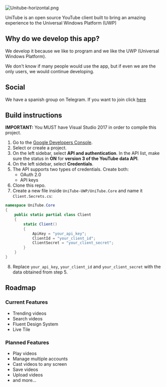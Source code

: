 ![Unitube-horizontal.png](https://cdn.steemitimages.com/DQmSdg3f7tR9r8mnGM4Fgw9Pn8z4fCM7WX1hKT9P8q3K2G2/Unitube-horizontal.png)

UniTube is an open source YouTube client built to bring an amazing experience to the Universal Windows Platform (UWP)

## Why do we develop this app?
We develop it because we like to program and we like the UWP (Universal Windows Platform).

We don't know if many people would use the app, but if even we are the only users, we would continue developing.

## Social
We have a spanish group on Telegram. If you want to join click [here](https://t.me/UnitubeTesters)

## Build instructions
**IMPORTANT:** You MUST have Visual Studio 2017 in order to compile this project.

1. Go to the [Google Developers Console](https://console.developers.google.com/).
2. Select or create a project.
3. On the left sidebar, select **API and authentication**. In the API list, make sure the status in **ON** for **version 3 of the YouTube data API**.
4. On the left sidebar, select **Credentials**.
5. The API supports two types of credentials. Create both:
    - OAuth 2.0
    - API keys
6. Clone this repo.
7. Create a new file inside `UniTube-UWP/UniTube.Core` and name it `Client.Secrets.cs`:
```csharp
namespace UniTube.Core
{
    public static partial class Client
    {
        static Client()
        {
            ApiKey = "your_api_key";
            ClientId = "your_client_id";
            ClientSecret = "your_client_secret";
        }
    }
}
```
8. Replace `your_api_key`, `your_client_id` and `your_client_secret` with the data obtained from step 5.

## Roadmap

### Current Features
- Trending videos
- Search videos
- Fluent Design System
- Live Tile

### Planned Features
- Play videos
- Manage multiple accounts
- Cast videos to any screen
- Save videos
- Upload videos
- and more...
